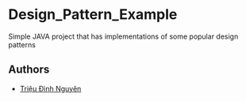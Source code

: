 # Design_Pattern_Example

Simple JAVA project that has implementations of some popular design patterns

## Authors
- [Triệu Đình Nguyên](https://github.com/tdnguyenND)
